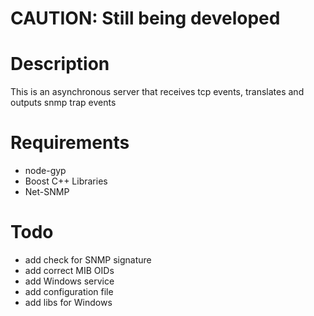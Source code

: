 # CAUTION: Still being developed

# Description
This is an asynchronous server that receives tcp events, translates and
outputs snmp trap events

# Requirements
  - node-gyp
  - Boost C++ Libraries
  - Net-SNMP

# Todo
  - add check for SNMP signature
  - add correct MIB OIDs 
  - add Windows service
  - add configuration file
  - add libs for Windows
